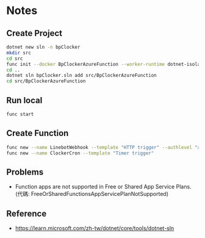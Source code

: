 # Notes

## Create Project

```sh
dotnet new sln -n bpClocker
mkdir src
cd src
func init --docker BpClockerAzureFunction --worker-runtime dotnet-isolated --target-framework net8.0
cd ..
dotnet sln bpClocker.sln add src/BpClockerAzureFunction
cd src/BpClockerAzureFunction
```

## Run local

```sh
func start
```

## Create Function

```sh
func new --name LinebotWebhook --template "HTTP trigger" --authlevel "anonymous"
func new --name ClockerCron --template "Timer trigger"
```

## Problems

- Function apps are not supported in Free or Shared App Service Plans. (代碼: FreeOrSharedFunctionsAppServicePlanNotSupported)

## Reference

- <https://learn.microsoft.com/zh-tw/dotnet/core/tools/dotnet-sln>
